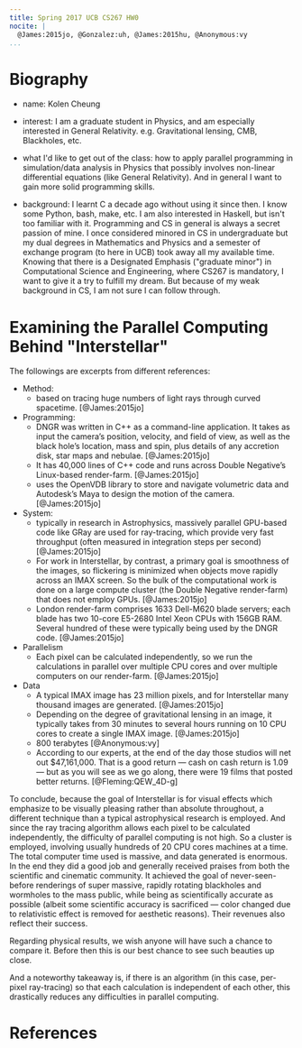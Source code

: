 ```yaml
---
title: Spring 2017 UCB CS267 HW0
nocite: |
  @James:2015jo, @Gonzalez:uh, @James:2015hu, @Anonymous:vy
...
```




# Biography

- name: Kolen Cheung

- interest: I am a graduate student in Physics, and am especially interested in General Relativity. e.g. Gravitational lensing, CMB, Blackholes, etc.

- what I'd like to get out of the class: how to apply parallel programming in simulation/data analysis in Physics that possibly involves non-linear differential equations (like General Relativity). And in general I want to gain more solid programming skills.

- background: I learnt C a decade ago without using it since then. I know some Python, bash, make, etc. I am also interested in Haskell, but isn't too familiar with it. Programming and CS in general is always a secret passion of mine. I once considered minored in CS in undergraduate but my dual degrees in Mathematics and Physics and a semester of exchange program (to here in UCB) took away all my available time. Knowing that there is a Designated Emphasis ("graduate minor") in Computational Science and Engineering, where CS267 is mandatory, I want to give it a try to fulfill my dream. But because of my weak background in CS, I am not sure I can follow through.

# Examining the Parallel Computing Behind "Interstellar"

The followings are excerpts from different references:

- Method:
	- based on tracing huge numbers of light rays through curved spacetime. [@James:2015jo]
- Programming:
	- DNGR was written in C++ as a command-line application. It takes as input the camera’s position, velocity, and field of view, as well as the black hole’s location, mass and spin, plus details of any accretion disk, star maps and nebulae. [@James:2015jo]
	- It has 40,000 lines of C++ code and runs across Double Negative’s Linux-based render-farm. [@James:2015jo]
	- uses the OpenVDB library to store and navigate volumetric data and Autodesk’s Maya to design the motion of the camera. [@James:2015jo]
- System:
	- typically in research in Astrophysics, massively parallel GPU-based code like GRay are used for ray-tracing, which provide very fast throughput (often measured in integration steps per second) [@James:2015jo]
	- For work in Interstellar, by contrast, a primary goal is smoothness of the images, so flickering is minimized when objects move rapidly across an IMAX screen. So the bulk of the computational work is done on a large compute cluster (the Double Negative render-farm) that does not employ GPUs. [@James:2015jo]
	- London render-farm comprises 1633 Dell-M620 blade servers; each blade has two 10-core E5-2680 Intel Xeon CPUs with 156GB RAM. Several hundred of these were typically being used by the DNGR code. [@James:2015jo]
- Parallelism
	- Each pixel can be calculated independently, so we run the calculations in parallel over multiple CPU cores and over multiple computers on our render-farm. [@James:2015jo]
- Data
	- A typical IMAX image has 23 million pixels, and for Interstellar many thousand images are generated. [@James:2015jo]
	- Depending on the degree of gravitational lensing in an image, it typically takes from 30 minutes to several hours running on 10 CPU cores to create a single IMAX image. [@James:2015jo]
	- 800 terabytes [@Anonymous:vy]
	- According to our experts, at the end of the day those studios will net out $47,161,000. That is a good return — cash on cash return is 1.09 — but as you will see as we go along, there were 19 films that posted better returns. [@Fleming:QEW_4D-g]

To conclude, because the goal of Interstellar is for visual effects which emphasize to be visually pleasing rather than absolute throughout, a different technique than a typical astrophysical research is employed. And since the ray tracing algorithm allows each pixel to be calculated independently, the difficulty of parallel computing is not high. So a cluster is employed, involving usually hundreds of 20 CPU cores machines at a time. The total computer time used is massive, and data generated is enormous. In the end they did a good job and generally received praises from both the scientific and cinematic community. It achieved the goal of never-seen-before renderings of super massive, rapidly rotating blackholes and wormholes to the mass public, while being as scientifically accurate as possible (albeit some scientific accuracy is sacrificed — color changed due to relativistic effect is removed for aesthetic reasons). Their revenues also reflect their success.

Regarding physical results, we wish anyone will have such a chance to compare it. Before then this is our best chance to see such beauties up close.

And a noteworthy takeaway is, if there is an algorithm (in this case, per-pixel ray-tracing) so that each calculation is independent of each other, this drastically reduces any difficulties in parallel computing.

# References
